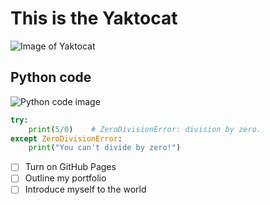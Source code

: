 # This is the Yaktocat

![Image of Yaktocat](https://octodex.github.com/images/yaktocat.png)

## Python code

![Python code image](https://i.pinimg.com/736x/cc/4d/1d/cc4d1d1ec11b16435ee71bbf7a349c42.jpg)

```python
try:
    print(5/0)    # ZeroDivisionError: division by zero.
except ZeroDivisionError:
    print("You can't divide by zero!")
```

- [ ] Turn on GitHub Pages
- [ ] Outline my portfolio
- [ ] Introduce myself to the world
